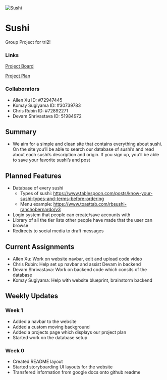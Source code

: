 ![Sushi](https://cdn.discordapp.com/attachments/783082777020203061/786703976140636210/unknown.png)
# Sushi
Group Project for tri2!
### Links
[Project Board](https://github.com/zenxha/sushi/projects/1)

[Project Plan](https://docs.google.com/document/d/1dPvOiqA6RArgcVYMSlQAP0ztnoioO75UUg6ImmFhrQg/edit?usp=sharing)
### Collaborators
- Allen Xu ID: #72947445
- Komay Sugiyama ID: #30739783
- Chris Rubin ID: #72892271
- Devam Shrivastava ID: 51984972

## Summary
- We aim for a simple and clean site that contains everything about sushi. On the site you’ll be able to search our database of sushi’s and read about each sushi’s description and origin. If you sign up, you’ll be able to save your favorite sushi’s and post 

## Planned Features
- Database of every sushi
  - Types of sushi: https://www.tablespoon.com/posts/know-your-sushi-types-and-terms-before-ordering 
  - Menu example: https://www.toasttab.com/rbsushi-ranchobernardo/v3
- Login system that people can create/save accounts with
- Library of all the tier lists other people have made that the user can browse
- Redirects to social media to draft messages

 ## Current Assignments
 - Allen Xu: Work on website navbar, edit and upload code video
 - Chris Rubin: Help set up navbar and assist Devam in backend
 - Devam Shrivastava: Work on backend code which consits of the database
 - Komay Sugiyama: Help with website blueprint, brainstorm backend
 
 ## Weekly Updates
 ### Week 1
 - Added a navbar to the website
 - Added a custom moving background
 - Added a projects page which displays our project plan
 - Started work on the database setup
 ### Week 0
 - Created README layout
 - Started storyboarding UI layouts for the website
 - Transfered information from google docs onto github readme
